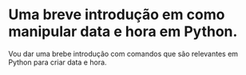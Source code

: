 # Uma breve introdução em como manipular data e hora em Python.
Vou dar uma brebe introdução com comandos que são relevantes em Python para criar data e hora.
